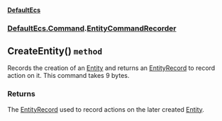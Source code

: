 #### [DefaultEcs](./DefaultEcs.md 'DefaultEcs')
### [DefaultEcs.Command](./DefaultEcs.md#DefaultEcs-Command 'DefaultEcs.Command').[EntityCommandRecorder](./DefaultEcs-Command-EntityCommandRecorder.md 'DefaultEcs.Command.EntityCommandRecorder')
## CreateEntity() `method`
Records the creation of an [Entity](./DefaultEcs-Entity.md 'DefaultEcs.Entity') and returns an [EntityRecord](./DefaultEcs-Command-EntityRecord.md 'DefaultEcs.Command.EntityRecord') to record action on it.
This command takes 9 bytes.
### Returns
The [EntityRecord](./DefaultEcs-Command-EntityRecord.md 'DefaultEcs.Command.EntityRecord') used to record actions on the later created [Entity](./DefaultEcs-Entity.md 'DefaultEcs.Entity').
